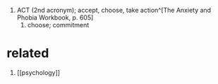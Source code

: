 1. ACT (2nd acronym); accept, choose, take action^[The Anxiety and Phobia Workbook, p. 605]
	1. choose; commitment

# related
1. [[psychology]]